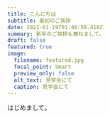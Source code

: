 ```yaml
---
title: こんにちは
subtitle: 最初のご挨拶
date: 2021-01-19T01:48:58.418Z
summary: 新年のご挨拶も兼ねまして。
draft: false
featured: true
image:
  filename: featured.jpg
  focal_point: Smart
  preview_only: false
  alt_text: 見学会にて
  caption: 見学会にて
---
```

はじめまして。